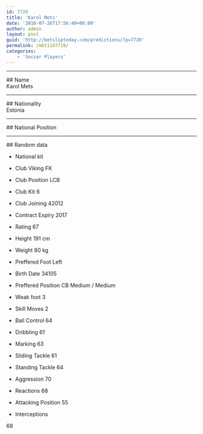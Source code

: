 ```yaml
---
id: 7720
title: 'Karol Mets'
date: '2010-07-26T17:56:40+00:00'
author: admin
layout: post
guid: 'http://betsliptoday.com/predictions/?p=7720'
permalink: /mbt1107719/
categories:
    - 'Soccer Players'
---
```


- - - - - -

\## Name  
 Karol Mets

- - - - - -

\## Nationality  
 Estonia

- - - - - -

\## National Position

- - - - - -

\## Random data

- National kit
- Club
 Viking FK

- Club Position
 LCB

- Club Kit
 6

- Club Joining
 42012

- Contract Expiry
 2017

- Rating
 67

- Height
 191 cm

- Weight
 80 kg

- Preffered Foot
 Left

- Birth Date
 34105

- Preffered Position
 CB Medium / Medium

- Weak foot
 3

- Skill Moves
 2

- Ball Control
 64

- Dribbling
 61

- Marking
 63

- Sliding Tackle
 61

- Standing Tackle
 64

- Aggression
 70

- Reactions
 68

- Attacking Position
 55

- Interceptions

 68